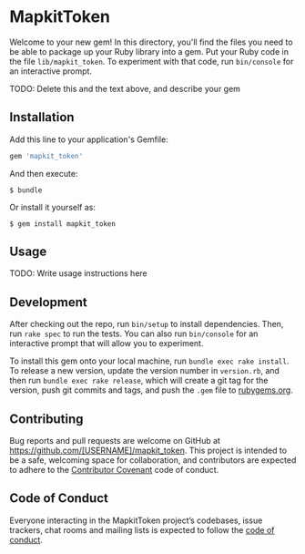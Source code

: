 # MapkitToken

Welcome to your new gem! In this directory, you'll find the files you need to be able to package up your Ruby library into a gem. Put your Ruby code in the file `lib/mapkit_token`. To experiment with that code, run `bin/console` for an interactive prompt.

TODO: Delete this and the text above, and describe your gem

## Installation

Add this line to your application's Gemfile:

```ruby
gem 'mapkit_token'
```

And then execute:

    $ bundle

Or install it yourself as:

    $ gem install mapkit_token

## Usage

TODO: Write usage instructions here

## Development

After checking out the repo, run `bin/setup` to install dependencies. Then, run `rake spec` to run the tests. You can also run `bin/console` for an interactive prompt that will allow you to experiment.

To install this gem onto your local machine, run `bundle exec rake install`. To release a new version, update the version number in `version.rb`, and then run `bundle exec rake release`, which will create a git tag for the version, push git commits and tags, and push the `.gem` file to [rubygems.org](https://rubygems.org).

## Contributing

Bug reports and pull requests are welcome on GitHub at https://github.com/[USERNAME]/mapkit_token. This project is intended to be a safe, welcoming space for collaboration, and contributors are expected to adhere to the [Contributor Covenant](http://contributor-covenant.org) code of conduct.

## Code of Conduct

Everyone interacting in the MapkitToken project’s codebases, issue trackers, chat rooms and mailing lists is expected to follow the [code of conduct](https://github.com/[USERNAME]/mapkit_token/blob/master/CODE_OF_CONDUCT.md).
